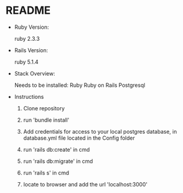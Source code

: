 # README

* Ruby Version:
	
	ruby 2.3.3

* Rails Version:
	
	ruby 5.1.4

* Stack Overview:
	
	Needs to be installed:
		Ruby
		Ruby on Rails
		Postgresql

* Instructions

	1. Clone repository

	2. run 'bundle install'

	3. Add credentials for access to your local postgres database, in database.yml file located in the Config folder

	4. run 'rails db:create' in cmd

	5. run 'rails db:migrate' in cmd

	6. run 'rails s' in cmd

	7. locate to browser and add the url 'localhost:3000'